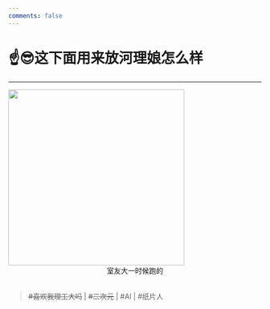 ```yaml
---
comments: false
---
```


# ☝️😎这下面用来放河理娘怎么样

---


<img src="../../assets/campus/HPUjiang.png" width="350">

<center> 室友大一时候跑的 </center>

<br>

>  ~~#喜欢我理工大吗~~ | ~~#二次元~~ | #AI | #纸片人

